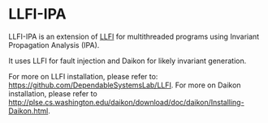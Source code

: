 LLFI-IPA
====

LLFI-IPA is an extension of [LLFI](https://github.com/DependableSystemsLab/LLFI) for multithreaded programs using Invariant Propagation Analysis (IPA).

It uses LLFI for fault injection and Daikon for likely invariant generation.

For more on LLFI installation, please refer to: https://github.com/DependableSystemsLab/LLFI.
For more on Daikon installation, please refer to http://plse.cs.washington.edu/daikon/download/doc/daikon/Installing-Daikon.html.
